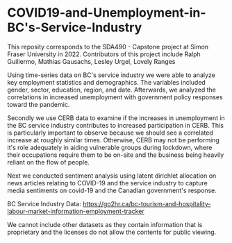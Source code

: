 # COVID19-and-Unemployment-in-BC's-Service-Industry

This reposity corresponds to the SDA490 - Capstone project at Simon Fraser University in 2022.
Contributors of this project include Ralph Guillermo, Mathias Gausachs, Lesley Urgel, Lovely Ranges


Using time-series data on BC's service industry we were able to analyze key employment statistics and demographics. The variables included gender, sector, education, region, and date. Afterwards, we analyzed the correlations in increased unemployment with government policy responses toward the pandemic.

Secondly we use CERB data to examine if the increases in unemployment in the BC service industry contributes to increased participation in CERB. This is particularly important to observe because we should see a correlated increase at roughly similar times. Otherwise, CERB may not be performing it's role adequately in aiding vulnerable groups during lockdown, where their occupations require them to be on-site and the business being heavily reliant on the flow of people. 

Next we conducted sentiment analysis using latent dirichlet allocation on news articles relating to COVID-19 and the service industry to capture media sentiments on covid-19 and the Canadian government's response. 





BC Service Industry Data:
https://go2hr.ca/bc-tourism-and-hospitality-labour-market-information-employment-tracker

We cannot include other datasets as they contain information that is proprietary and the licenses do not allow the contents for public viewing.

